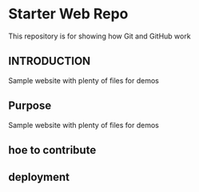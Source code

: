  # Starter Web Repo

This repository is for showing how Git and GitHub work

## INTRODUCTION

Sample website with plenty of files for demos

## Purpose

Sample website with plenty of files for demos

## hoe to contribute


## deployment
